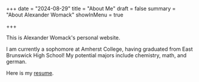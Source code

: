 +++
date = "2024-08-29"
title = "About Me" 
draft = false
summary = "About Alexander Womack" 
showInMenu = true

+++

This is Alexander Womack's personal website. 

I am currently a sophomore at Amherst College, having graduated from East Brunswick High School! 
My potential majors include chemistry, math, and german. 

Here is my [resume](/docs/AlexanderWomackResume.pdf).



